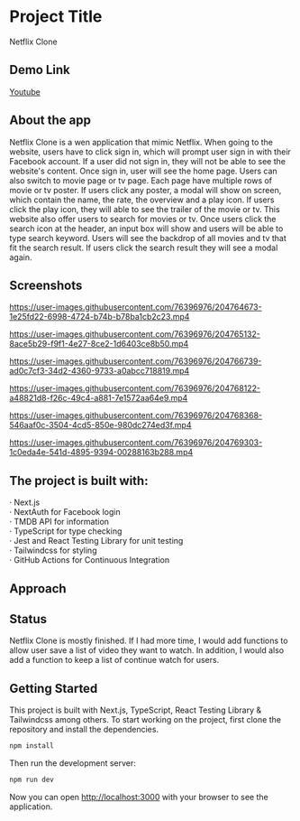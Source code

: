 # Project Title
Netflix Clone

## Demo Link

[Youtube](https://www.youtube.com/watch?v=j_ZjsM2b0iQQ)

## About the app

Netflix Clone is a wen application that mimic Netflix. When going to the website, users have to click sign in, which will prompt user sign in with their Facebook account. If a user did not sign in, they will not be able to see the website's content. Once sign in, user will see the home page. Users can also switch to movie page or tv page. Each page have multiple rows of movie or tv poster. If users click any poster, a modal will show on screen, which contain the name, the rate, the overview and a play icon. If users click the play icon, they will able to see the trailer of the movie or tv. This website also offer users to search for movies or tv. Once users click the search icon at the header, an input box will show and users will be able to type search keyword. Users will see the backdrop of all movies and tv that fit the search result. If users click the search result they will see a modal again. 

## Screenshots

https://user-images.githubusercontent.com/76396976/204764673-1e25fd22-6998-4724-b74b-b78ba1cb2c23.mp4

https://user-images.githubusercontent.com/76396976/204765132-8ace5b29-f9f1-4e27-8ce2-1d6403ce8b50.mp4

https://user-images.githubusercontent.com/76396976/204766739-ad0c7cf3-34d2-4360-9733-a0abcc718819.mp4

https://user-images.githubusercontent.com/76396976/204768122-a48821d8-f26c-49c4-a881-7e1572aa64e9.mp4

https://user-images.githubusercontent.com/76396976/204768368-546aaf0c-3504-4cd5-850e-980dc274ed3f.mp4

https://user-images.githubusercontent.com/76396976/204769303-1c0eda4e-541d-4895-9394-00288163b288.mp4



## The project is built with:


‧ Next.js <br />
‧ NextAuth for Facebook login <br />
‧ TMDB API for information <br />
‧ TypeScript for type checking <br />
‧ Jest and React Testing Library for unit testing <br />
‧ Tailwindcss for styling <br />
‧ GitHub Actions for Continuous Integration

## Approach

## Status

Netflix Clone is mostly finished. If I had more time, I would add functions to allow user save a list of video they want to watch. In addition, I would also add a function to keep a list of continue watch for users. 


## Getting Started

This project is built with Next.js, TypeScript, React Testing Library & Tailwindcss among others. To start working on the project, first clone the repository and install the dependencies.

```bash
npm install
```

Then run the development server:

```bash
npm run dev
```

Now you can open [http://localhost:3000](http://localhost:3000) with your browser to see the application.
